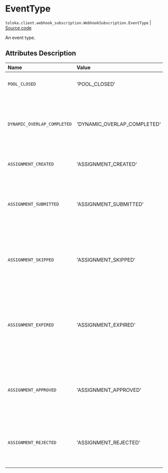 # EventType
`toloka.client.webhook_subscription.WebhookSubscription.EventType` | [Source code](https://github.com/Toloka/toloka-kit/blob/v1.2.2/src/client/webhook_subscription.py#L25)

An event type.

## Attributes Description

| Name | Value | Description |
| :------| :-----------| :----------| 
`POOL_CLOSED`|'POOL_CLOSED'|<p>A pool is closed.</p>
`DYNAMIC_OVERLAP_COMPLETED`|'DYNAMIC_OVERLAP_COMPLETED'|<p>An aggregated result is ready for a task with a dynamic overlap.</p>
`ASSIGNMENT_CREATED`|'ASSIGNMENT_CREATED'|<p>A task is created.</p>
`ASSIGNMENT_SUBMITTED`|'ASSIGNMENT_SUBMITTED'|<p>A task is completed and waiting for acceptance by a requester.</p>
`ASSIGNMENT_SKIPPED`|'ASSIGNMENT_SKIPPED'|<p>A task was taken by a Toloker who skipped it and didn&#x27;t return to it.</p>
`ASSIGNMENT_EXPIRED`|'ASSIGNMENT_EXPIRED'|<p>A task was taken by a Toloker who didn&#x27;t complete it within the time limit or rejected it before it expired.</p>
`ASSIGNMENT_APPROVED`|'ASSIGNMENT_APPROVED'|<p>A task was completed by a Toloker and approved by a requester.</p>
`ASSIGNMENT_REJECTED`|'ASSIGNMENT_REJECTED'|<p>A task was completed by a Toloker but rejected by a requester.</p>
